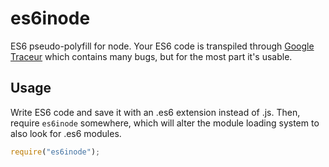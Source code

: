 # es6inode

ES6 pseudo-polyfill for node. Your ES6 code is transpiled through [Google Traceur](https://github.com/google/traceur-compiler) which contains many bugs, but for the most part it's usable.

## Usage

Write ES6 code and save it with an .es6 extension instead of .js. Then, require `es6inode` somewhere, which will alter the module loading system to also look for .es6 modules.

```javascript
require("es6inode");
```